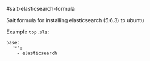 #salt-elasticsearch-formula

Salt formula for installing elasticsearch (5.6.3) to ubuntu

Example `top.sls`:

```salt
base:
  '*':
    - elasticsearch
```
